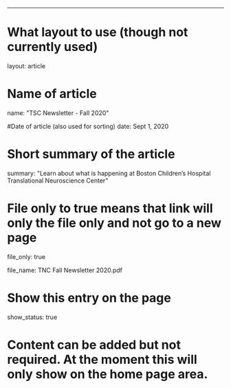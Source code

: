 ---
# What layout to use (though not currently used)
layout: article

# Name of article
name: "TSC Newsletter - Fall 2020"

#Date of article (also used for sorting)
date: Sept 1, 2020

# Short summary of the article
summary: "Learn about what is happening at Boston Children’s Hospital Translational Neuroscience Center"

# File only to true means that link will only the file only and not go to a new page
file_only: true

file_name: TNC Fall Newsletter 2020.pdf

# Show this entry on the page
show_status: true

# Content can be added but not required.  At the moment this will only show on the home page area.